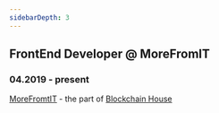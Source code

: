 ```yaml
---
sidebarDepth: 3
---
```

## FrontEnd Developer @ MoreFromIT
### 04.2019 - present
[MoreFromtIT](https://www.morefromit.com/) - the part of [Blockchain House](https://blockchainhouse.co/)